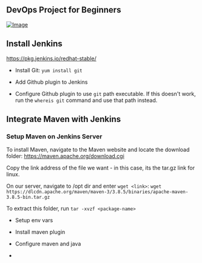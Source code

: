 ## DevOps Project for Beginners   

[![Image](https://github.com/yankils/Simple-DevOps-Project/blob/master/Devops_course.PNG "DevOps Project - CI/CD with Jenkins Ansible Docker Kubernetes ")](https://www.udemy.com/course/valaxy-devops/?referralCode=8147A5CF4C8C7D9E253F)


## Install Jenkins
https://pkg.jenkins.io/redhat-stable/

- Install Git: `yum install git`

- Add Github plugin to Jenkins

- Configure Github plugin to use `git` path executable. If this doesn't work, run the `whereis git` command and use that path instead. 


## Integrate Maven with Jenkins

### Setup Maven on Jenkins Server
To install Maven, navigate to the Maven website and locate the download folder:
https://maven.apache.org/download.cgi

Copy the link address of the file we want - in this case, its the tar.gz link for linux. 

On our server, navigate to /opt dir and enter `wget <link>`: `wget https://dlcdn.apache.org/maven/maven-3/3.8.5/binaries/apache-maven-3.8.5-bin.tar.gz`

To extract this folder, run `tar -xvzf <package-name>`

- Setup env vars

- Install maven plugin

- Configure maven and java
- 
